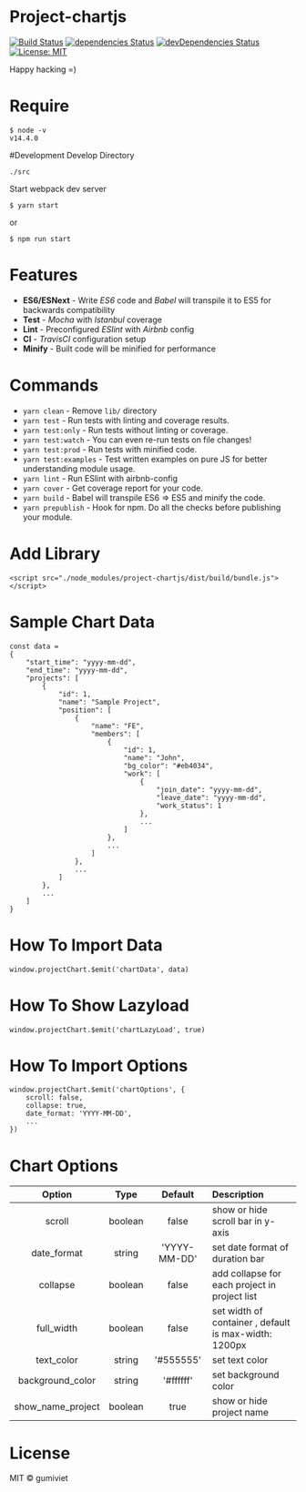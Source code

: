# Project-chartjs

[![Build Status](https://travis-ci.com/tungnt92/project-chartjs.svg?branch=master)](https://travis-ci.com/tungnt92/project-chartjs) [![dependencies Status](https://david-dm.org/tungnt92/project-chartjs/status.svg)](https://david-dm.org/tungnt92/project-chartjs) [![devDependencies Status](https://david-dm.org/tungnt92/project-chartjs/dev-status.svg)](https://david-dm.org/tungnt92/project-chartjs?type=dev) [![License: MIT](https://img.shields.io/badge/License-MIT-blue.svg)](https://opensource.org/licenses/MIT)

Happy hacking =)

# Require
```
$ node -v
v14.4.0
```

#Development
Develop Directory
```
./src
```
Start webpack dev server
```
$ yarn start
```
or
```
$ npm run start
```

# Features

* **ES6/ESNext** - Write _ES6_ code and _Babel_ will transpile it to ES5 for backwards compatibility
* **Test** - _Mocha_ with _Istanbul_ coverage
* **Lint** - Preconfigured _ESlint_ with _Airbnb_ config
* **CI** - _TravisCI_ configuration setup
* **Minify** - Built code will be minified for performance

# Commands
- `yarn clean` - Remove `lib/` directory
- `yarn test` - Run tests with linting and coverage results.
- `yarn test:only` - Run tests without linting or coverage.
- `yarn test:watch` - You can even re-run tests on file changes!
- `yarn test:prod` - Run tests with minified code.
- `yarn test:examples` - Test written examples on pure JS for better understanding module usage.
- `yarn lint` - Run ESlint with airbnb-config
- `yarn cover` - Get coverage report for your code.
- `yarn build` - Babel will transpile ES6 => ES5 and minify the code.
- `yarn prepublish` - Hook for npm. Do all the checks before publishing your module.

# Add Library
```
<script src="./node_modules/project-chartjs/dist/build/bundle.js"></script>
```

# Sample Chart Data
```
const data =
{
    "start_time": "yyyy-mm-dd",
    "end_time": "yyyy-mm-dd",
    "projects": [
        {
            "id": 1,
            "name": "Sample Project",
            "position": [
                {
                    "name": "FE",
                    "members": [
                        {
                            "id": 1,
                            "name": "John",
                            "bg_color": "#eb4034",
                            "work": [
                                {
                                    "join_date": "yyyy-mm-dd",
                                    "leave_date": "yyyy-mm-dd",
                                    "work_status": 1
                                },
                                ...
                            ]
                        },
                        ...
                    ]
                },
                ...
            ]
        },
        ...
    ]
}
```

# How To Import Data
```
window.projectChart.$emit('chartData', data)
```

# How To Show Lazyload
```
window.projectChart.$emit('chartLazyLoad', true)
```

# How To Import Options
```
window.projectChart.$emit('chartOptions', {
    scroll: false,
    collapse: true,
    date_format: 'YYYY-MM-DD',
    ...
})
```

# Chart Options
| Option  | Type | Default | Description |
| :---: | :---: | :---: | :--- |
| scroll | boolean | false | show or hide scroll bar in y-axis |
| date_format | string | 'YYYY-MM-DD' | set date format of duration bar |
| collapse | boolean | false | add collapse for each project in project list |
| full_width | boolean | false | set width of container , default is max-width: 1200px |
| text_color | string | '#555555' | set text color |
| background_color | string | '#ffffff' | set background color |
| show_name_project | boolean | true | show or hide project name |
# License

MIT © gumiviet
